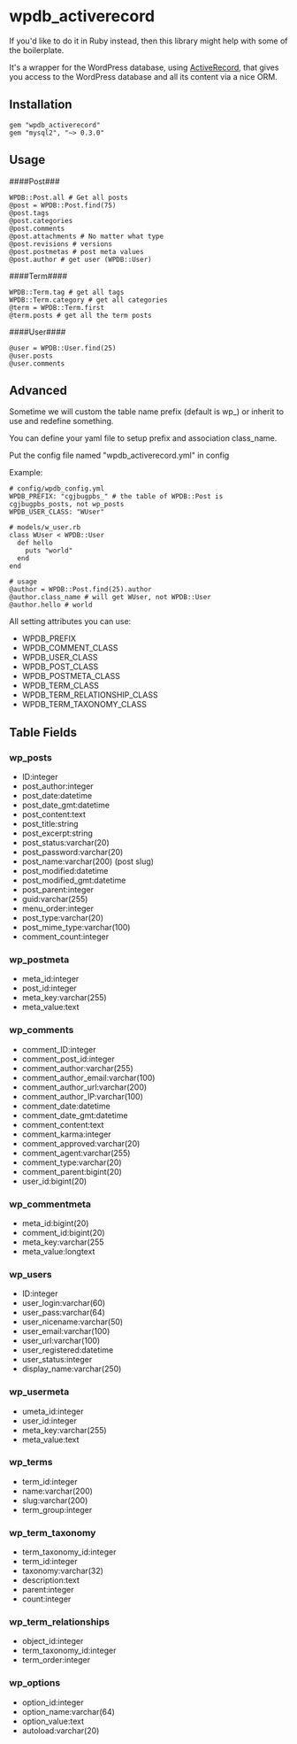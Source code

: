 # wpdb_activerecord

If you'd like to do it in Ruby instead, then this library might help
with some of the boilerplate.

It's a wrapper for the WordPress database, using
[ActiveRecord](http://apidock.com/rails/ActiveRecord), that gives you access to the
WordPress database and all its content via a nice ORM.

## Installation

```
gem "wpdb_activerecord"
gem "mysql2", "~> 0.3.0"
```

## Usage

####Post###
```
WPDB::Post.all # Get all posts
@post = WPDB::Post.find(75)
@post.tags
@post.categories
@post.comments
@post.attachments # No matter what type
@post.revisions # versions
@post.postmetas # post meta values
@post.author # get user (WPDB::User)
```

####Term####
```
WPDB::Term.tag # get all tags
WPDB::Term.category # get all categories
@term = WPDB::Term.first
@term.posts # get all the term posts
```

####User####
```
@user = WPDB::User.find(25)
@user.posts
@user.comments
```

## Advanced ##
Sometime we will custom the table name prefix (default is wp_) or inherit to use and redefine something.

You can define your yaml file to setup prefix and association class_name.

Put the config file named "wpdb_activerecord.yml" in config

Example:

```
# config/wpdb_config.yml
WPDB_PREFIX: "cgjbugpbs_" # the table of WPDB::Post is cgjbugpbs_posts, not wp_posts
WPDB_USER_CLASS: "WUser"

# models/w_user.rb
class WUser < WPDB::User
  def hello
    puts "world"
  end
end

# usage
@author = WPDB::Post.find(25).author
@author.class_name # will get WUser, not WPDB::User
@author.hello # world
```
All setting attributes you can use:

* WPDB\_PREFIX
* WPDB\_COMMENT\_CLASS
* WPDB\_USER\_CLASS
* WPDB\_POST\_CLASS
* WPDB\_POSTMETA\_CLASS
* WPDB\_TERM\_CLASS
* WPDB\_TERM\_RELATIONSHIP\_CLASS
* WPDB\_TERM\_TAXONOMY\_CLASS

## Table Fields ##
### wp_posts ###
* ID:integer
* post_author:integer
* post_date:datetime
* post_date_gmt:datetime
* post_content:text
* post_title:string
* post_excerpt:string
* post_status:varchar(20)
* post_password:varchar(20)
* post_name:varchar(200) (post slug)
* post_modified:datetime
* post_modified_gmt:datetime
* post_parent:integer
* guid:varchar(255)
* menu_order:integer
* post_type:varchar(20)
* post_mime_type:varchar(100)
* comment_count:integer

### wp_postmeta ###
* meta_id:integer
* post_id:integer
* meta_key:varchar(255)
* meta_value:text

### wp_comments ###
* comment_ID:integer
* comment_post_id:integer
* comment_author:varchar(255)
* comment_author_email:varchar(100)
* comment_author_url:varchar(200)
* comment_author_IP:varchar(100)
* comment_date:datetime
* comment_date_gmt:datetime
* comment_content:text
* comment_karma:integer
* comment_approved:varchar(20)
* comment_agent:varchar(255)
* comment_type:varchar(20)
* comment_parent:bigint(20)
* user_id:bigint(20)

### wp_commentmeta ###
* meta_id:bigint(20)
* comment_id:bigint(20)
* meta_key:varchar(255
* meta_value:longtext

### wp_users ###
* ID:integer
* user_login:varchar(60)
* user_pass:varchar(64)
* user_nicename:varchar(50)
* user_email:varchar(100)
* user_url:varchar(100)
* user_registered:datetime
* user_status:integer
* display_name:varchar(250)

### wp_usermeta ###
* umeta_id:integer
* user_id:integer
* meta_key:varchar(255)
* meta_value:text

### wp_terms ###
* term_id:integer
* name:varchar(200)
* slug:varchar(200)
* term_group:integer

### wp_term_taxonomy ###
* term_taxonomy_id:integer
* term_id:integer
* taxonomy:varchar(32)
* description:text
* parent:integer
* count:integer

### wp_term_relationships ###
* object_id:integer
* term_taxonomy_id:integer
* term_order:integer

### wp_options ###
* option_id:integer
* option_name:varchar(64)
* option_value:text
* autoload:varchar(20)

